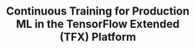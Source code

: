 ---
title: 'Continuous Training for Production ML in the TensorFlow Extended (TFX) Platform' 
acronym: CTPML
type: AL
webpage: https://www.usenix.org/system/files/opml19papers-baylor.pdf
---